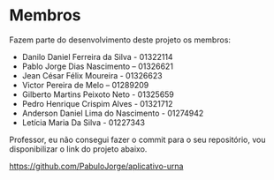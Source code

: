 # Membros

Fazem parte do desenvolvimento deste projeto os membros:

* Danilo Daniel Ferreira da Silva - 01322114
* Pablo Jorge Dias Nascimento – 01326621
* Jean César Félix Moureira - 01326623
* Victor Pereira de Melo – 01289209
* Gilberto Martins Peixoto Neto - 01325659
* Pedro Henrique Crispim Alves - 01321712
* Anderson Daniel Lima do Nascimento - 01274942
* Letícia Maria Da Silva - 01227343

Professor, eu não consegui fazer o commit para o seu repositório, vou disponibilizar o link do projeto abaixo.

https://github.com/PabuloJorge/aplicativo-urna
